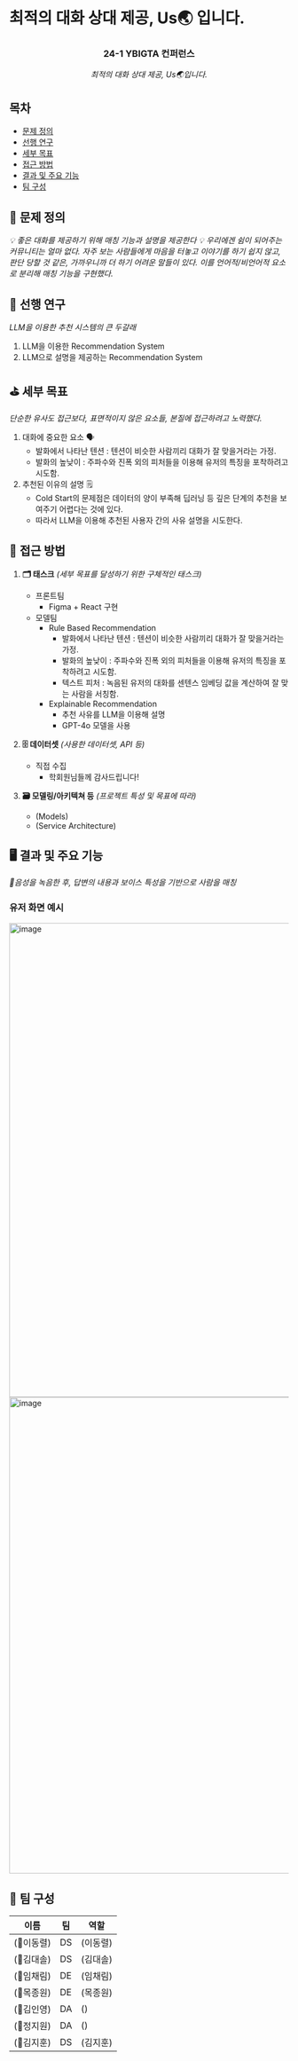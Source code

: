 # 최적의 대화 상대 제공, Us🌏 입니다.

<div align="center">
<h3>24-1 YBIGTA 컨퍼런스</h3>

<em> 최적의 대화 상대 제공, Us🌏입니다. </em>

</div>

## 목차
- [문제 정의](#문제-정의)
- [선행 연구](#선행-연구)
- [세부 목표](#세부-목표)
- [접근 방법](#접근-방법)
- [결과 및 주요 기능](#결과-및-주요-기능)
- [팀 구성](#팀-구성)

## 💊 문제 정의
*💡 좋은 대화를 제공하기 위해 매칭 기능과 설명을 제공한다*
*💡 우리에겐 쉼이 되어주는 커뮤니티는 얼마 없다. 자주 보는 사람들에게 마음을 터놓고 이야기를 하기 쉽지 않고, 판단 당할 것 같은, 가까우니까 더 하기 어려운 말들이 있다. 이를 언어적/비언어적 요소로 분리해 매칭 기능을 구현했다.*

## 📃 선행 연구

*LLM을 이용한 추천 시스템의 큰 두갈래*
  1. LLM을 이용한 Recommendation System
  2. LLM으로 설명을 제공하는 Recommendation System

## ⛳️ 세부 목표

*단순한 유사도 접근보다, 표면적이지 않은 요소들, 본질에 접근하려고 노력했다.*
  1. 대화에 중요한 요소 🗣️
     - 발화에서 나타난 텐션 : 텐션이 비슷한 사람끼리 대화가 잘 맞을거라는 가정.
     - 발화의 높낮이 : 주파수와 진폭 외의 피처들을 이용해 유저의 특징을 포착하려고 시도함.
  2. 추천된 이유의 설명 🗒️
     - Cold Start의 문제점은 데이터의 양이 부족해 딥러닝 등 깊은 단계의 추천을 보여주기 어렵다는 것에 있다.
     - 따라서 LLM을 이용해 추천된 사용자 간의 사유 설명을 시도한다.  

## 🙌 접근 방법

1. **🗂️ 태스크** *(세부 목표를 달성하기 위한 구체적인 태스크)*
   - 프론트팀 
     - Figma + React 구현
   - 모델팀
     - Rule Based Recommendation
       - 발화에서 나타난 텐션 : 텐션이 비슷한 사람끼리 대화가 잘 맞을거라는 가정.
       - 발화의 높낮이 : 주파수와 진폭 외의 피처들을 이용해 유저의 특징을 포착하려고 시도함.
       - 텍스트 피처 : 녹음된 유저의 대화를 센텐스 임베딩 값을 계산하여 잘 맞는 사람을 서칭함.
     - Explainable Recommendation
       - 추천 사유를 LLM을 이용해 설명
       - GPT-4o 모델을 사용

3. **🗄️ 데이터셋** *(사용한 데이터셋, API 등)*
    - 직접 수집
        - 학회원님들께 감사드립니다! 

4. **🗃️ 모델링/아키텍쳐 등** *(프로젝트 특성 및 목표에 따라)*
    - (Models)
    - (Service Architecture)
## 🖥️ 결과 및 주요 기능

*📍음성을 녹음한 후, 답변의 내용과 보이스 특성을 기반으로 사람을 매칭*
### 유저 화면 예시 
<img width="855" alt="image" src="https://github.com/Uarth/Us/assets/87052350/b5f94b1f-0764-48c5-85d3-d0e0df988e91">
<img width="859" alt="image" src="https://github.com/Uarth/Us/assets/87052350/39e7d613-c37b-4997-9b7d-858a4e8e0693">

## 👥 팀 구성

|이름|팀|역할|
|-|-|-|
|(🦩이동렬)|DS|(이동렬)|
|(🐼김대솔)|DS|(김대솔)|
|(🐯임채림)|DE|(임채림)|
|(🦝목종원)|DE|(목종원)|
|(🐲김인영)|DA|()|
|(🦄정지원)|DA|()|
|(🦊김지훈)|DS|(김지훈)|
